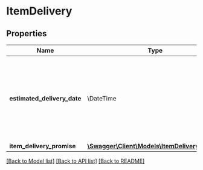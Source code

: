# ItemDelivery

## Properties
Name | Type | Description | Notes
------------ | ------------- | ------------- | -------------
**estimated_delivery_date** | \DateTime | The date and time of the latest Estimated Delivery Date (EDD) of all the items with an EDD. In ISO 8601 format. | [optional] 
**item_delivery_promise** | [**\Swagger\Client\Models\ItemDeliveryPromise**](ItemDeliveryPromise.md) |  | [optional] 

[[Back to Model list]](../../README.md#documentation-for-models) [[Back to API list]](../../README.md#documentation-for-api-endpoints) [[Back to README]](../../README.md)

